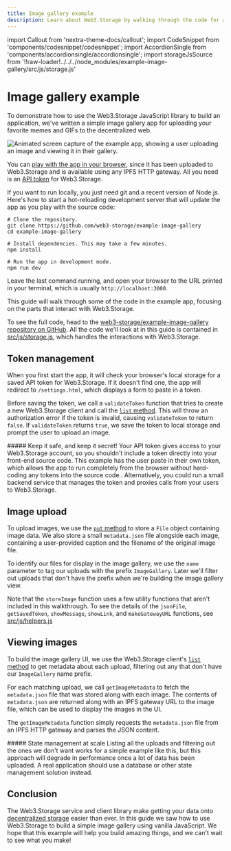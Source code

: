 ```yaml
---
title: Image gallery example
description: Learn about Web3.Storage by walking through the code for a simple image gallery app that runs entirely in the browser.
---
```


import Callout from 'nextra-theme-docs/callout';
import CodeSnippet from 'components/codesnippet/codesnippet';
import AccordionSingle from 'components/accordionsingle/accordionsingle';
import storageJsSource from '!!raw-loader!../../../node_modules/example-image-gallery/src/js/storage.js'

# Image gallery example

To demonstrate how to use the Web3.Storage JavaScript library to build an application, we've written a simple image gallery app for uploading your favorite memes and GIFs to the decentralized web.

![Animated screen capture of the example app, showing a user uploading an image and viewing it in their gallery.](/images/docs/image-gallery-example.gif)

You can [play with the app in your browser][example-demo], since it has been uploaded to Web3.Storage and is available using any IPFS HTTP gateway. All you need is an [API token][howto-token] for Web3.Storage.

If you want to run locally, you just need git and a recent version of Node.js. Here's how to start a hot-reloading development server that will update the app as you play with the source code:

```shell
# Clone the repository.
git clone https://github.com/web3-storage/example-image-gallery
cd example-image-gallery

# Install dependencies. This may take a few minutes.
npm install

# Run the app in development mode.
npm run dev
```

Leave the last command running, and open your browser to the URL printed in your terminal, which is usually `http://localhost:3000`.

This guide will walk through some of the code in the example app, focusing on the parts that interact with Web3.Storage.

To see the full code, head to the [web3-storage/example-image-gallery repository on GitHub][github-example-repo]. All the code we'll look at in this guide is contained in [src/js/storage.js][github-storage.js], which handles the interactions with Web3.Storage.

## Token management

When you first start the app, it will check your browser's local storage for a saved API token for Web3.Storage. If it doesn't find one, the app will redirect to `/settings.html`, which displays a form to paste in a token.

Before saving the token, we call a `validateToken` function that tries to create a new Web3.Storage client and call the [`list` method][reference-js-list]. This will throw an authorization error if the token is invalid, causing `validateToken` to return `false`. If `validateToken` returns `true`, we save the token to local storage and prompt the user to upload an image.

<AccordionSingle heading="validateToken(token)">
    <CodeSnippet lang="js" src={storageJsSource} region="validateToken" />
</AccordionSingle>

<Callout type="warning">
  ##### Keep it safe, and keep it secret!
  Your API token gives access to your Web3.Storage account, so you shouldn't include a token directly into your front-end source code. This example has the user paste in their own token, which allows the app to run completely from the browser without hard-coding any tokens into the source code.. Alternatively, you could run a small backend service that manages the token and proxies calls from your users to Web3.Storage.
</Callout>

## Image upload

To upload images, we use the [`put` method][reference-js-put] to store a `File` object containing image data. We also store a small `metadata.json` file alongside each image, containing a user-provided caption and the filename of the original image file.

To identify our files for display in the image gallery, we use the `name` parameter to tag our uploads with the prefix `ImageGallery`. Later we'll filter out uploads that don't have the prefix when we're building the image gallery view.

<AccordionSingle heading="storeImage(imageFile, caption)">
  <CodeSnippet lang="js" src={storageJsSource} region="storeImage" />
</AccordionSingle>

Note that the `storeImage` function uses a few utility functions that aren't included in this walkthrough. To see the details of the `jsonFile`, `getSavedToken`, `showMessage`, `showLink`, and `makeGatewayURL` functions, see [src/js/helpers.js][github-helpers.js]

## Viewing images

To build the image gallery UI, we use the Web3.Storage client's [`list` method][reference-js-list] to get metadata about each upload, filtering out any that don't have our `ImageGallery` name prefix.

<AccordionSingle heading="listImageMetadata()">
  <CodeSnippet lang="js" src={storageJsSource} region="listImageMetadata" />
</AccordionSingle>

For each matching upload, we call `getImageMetadata` to fetch the `metadata.json` file that was stored along with each image. The contents of `metadata.json` are returned along with an IPFS gateway URL to the image file, which can be used to display the images in the UI.

The `getImageMetadata` function simply requests the `metadata.json` file from an IPFS HTTP gateway and parses the JSON content.

<AccordionSingle heading="getImageMetadata(cid)">
  <CodeSnippet lang="js" src={storageJsSource} region="getImageMetadata" />
</AccordionSingle>

<Callout type="warning">
  ##### State management at scale
  Listing all the uploads and filtering out the ones we don't want works for a simple example like this, but this approach will degrade in performance once a lot of data has been uploaded. A real application should use a database or other state management solution instead.
</Callout>

## Conclusion

The Web3.Storage service and client library make getting your data onto [decentralized storage][concepts-decentralized-storage] easier than ever. In this guide we saw how to use Web3.Storage to build a simple image gallery using vanilla JavaScript. We hope that this example will help you build amazing things, and we can't wait to see what you make!

[howto-token]: ../how-tos/generate-api-token.md
[reference-js-put]: ../reference/js-client-library.md#store-files
[reference-js-list]: ../reference/js-client-library.md#list-uploads
[concepts-decentralized-storage]: ../concepts/decentralized-storage.md
[github-example-repo]: https://github.com/web3-storage/example-image-gallery
[github-storage.js]: https://github.com/web3-storage/example-image-gallery/blob/main/src/js/storage.js
[github-helpers.js]: https://github.com/web3-storage/example-image-gallery/blob/main/src/js/helpers.js
[example-demo]: https://bafybeih6g2mhnqmn437qvkglrksdzida3gbx37lgicoips2xw6vdqca3ay.ipfs.dweb.link
